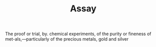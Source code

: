 ---
title: Assay
permalink: "/definitions/assay.html"
body: The proof or trial, by. chemical experiments, of the purity or fineness of met-als,—particularly
  of the precious metals, gold and silver
published_at: '2018-07-07'
layout: post
---